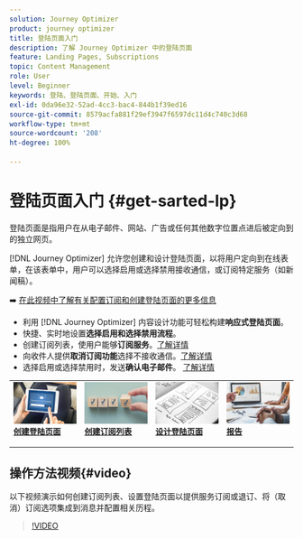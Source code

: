 ```yaml
---
solution: Journey Optimizer
product: journey optimizer
title: 登陆页面入门
description: 了解 Journey Optimizer 中的登陆页面
feature: Landing Pages, Subscriptions
topic: Content Management
role: User
level: Beginner
keywords: 登陆、登陆页面、开始、入门
exl-id: 0da96e32-52ad-4cc3-bac4-844b1f39ed16
source-git-commit: 8579acfa881f29ef3947f6597dc11d4c740c3d68
workflow-type: tm+mt
source-wordcount: '208'
ht-degree: 100%

---
```


# 登陆页面入门 {#get-sarted-lp}

登陆页面是指用户在从电子邮件、网站、广告或任何其他数字位置点进后被定向到的独立网页。

[!DNL Journey Optimizer] 允许您创建和设计登陆页面，以将用户定向到在线表单，在该表单中，用户可以选择启用或选择禁用接收通信，或订阅特定服务（如新闻稿）。

➡️ [在此视频中了解有关配置订阅和创建登陆页面的更多信息](#video)

* 利用 [!DNL Journey Optimizer] 内容设计功能可轻松构建&#x200B;**响应式登陆页面**。
* 快捷、实时地设置&#x200B;**选择启用和选择禁用流程**。
* 创建订阅列表，使用户能够&#x200B;**订阅服务**。[了解详情](lp-use-cases.md#subscription-to-a-service)
* 向收件人提供&#x200B;**取消订阅功能**&#x200B;选择不接收通信。[了解详情](lp-use-cases.md#opt-out)
* 选择启用或选择禁用时，发送&#x200B;**确认电子邮件**。 [了解详情](lp-use-cases.md#send-confirmation-email)

<table style="table-layout:fixed"><tr style="border: 0;">
<td>
<a href="create-lp.md">
<img alt="潜在客户" src="../assets/do-not-localize/lp-subscription.jpeg">
</a>
<div><a href="create-lp.md"><strong>创建登陆页面</strong>
</div>
<p>
</td>
<td>
<a href="subscription-list.md">
<img alt="不频繁" src="../assets/do-not-localize/lp-list.jpg">
</a>
<div>
<a href="subscription-list.md"><strong>创建订阅列表</strong></a>
</div>
<p></td>
<td>
<a href="design-lp.md">
<img alt="验证" src="../assets/do-not-localize/lp-design.jpg">
</a>
<div>
<a href="design-lp.md"><strong>设计登陆页面</strong></a>
</div>
<p>
</td>
<td>
<a href="../reports/lp-report-live.md">
<img alt="验证" src="../assets/do-not-localize/lp-reporting.jpg">
</a>
<div>
<a href="../reports/lp-report-live.md"><strong>报告</strong></a>
</div>
<p>
</td>
</tr></table>

## 操作方法视频{#video}

以下视频演示如何创建订阅列表、设置登陆页面以提供服务订阅或退订、将（取消）订阅选项集成到消息并配置相关历程。

>[!VIDEO](https://video.tv.adobe.com/v/341280?quality=12&learn=on)